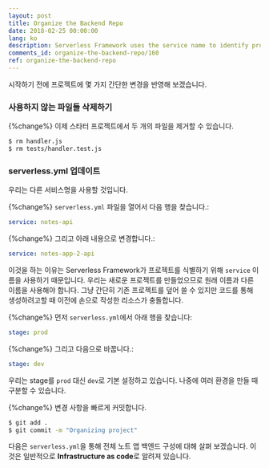 ```yaml
---
layout: post
title: Organize the Backend Repo
date: 2018-02-25 00:00:00
lang: ko
description: Serverless Framework uses the service name to identify projects. Since we are creating a new project we want to ensure that we use a different name from the original.
comments_id: organize-the-backend-repo/160
ref: organize-the-backend-repo
---
```


시작하기 전에 프로젝트에 몇 가지 간단한 변경을 반영해 보겠습니다.

### 사용하지 않는 파일들 삭제하기

{%change%} 이제 스타터 프로젝트에서 두 개의 파일을 제거할 수 있습니다.

``` bash
$ rm handler.js
$ rm tests/handler.test.js
```

### serverless.yml 업데이트

우리는 다른 서비스명을 사용할 것입니다.

{%change%} `serverless.yml` 파일을 열어서 다음 행을 찾습니다.:

``` yml
service: notes-api
```

{%change%} 그리고 아래 내용으로 변경합니다.:

``` yml
service: notes-app-2-api
```

이것을 하는 이유는 Serverless Framework가 프로젝트를 식별하기 위해 `service` 이름을 사용하기 때문입니다. 우리는 새로운 프로젝트를 만들었으므로 원래 이름과 다른 이름을 사용해야 합니다. 그냥 간단히 기존 프로젝트를 덮어 쓸 수 있지만 코드를 통해 생성하려고할 때 이전에 손으로 작성한 리소스가 충돌합니다.

{%change%} 먼저 `serverless.yml`에서 아래 행을 찾습니다:

``` yml
stage: prod
``` 

{%change%} 그리고 다음으로 바꿉니다.:

``` yml
stage: dev
```

우리는 stage를 `prod` 대신 `dev`로 기본 설정하고 있습니다. 나중에 여러 환경을 만들 때 구분할 수 있습니다.

{%change%} 변경 사항을 빠르게 커밋합니다.

``` bash
$ git add .
$ git commit -m "Organizing project"
```

다음은 `serverless.yml`을 통해 전체 노트 앱 백엔드 구성에 대해 살펴 보겠습니다. 이것은 일반적으로 **Infrastructure as code**로 알려져 있습니다.
